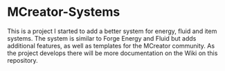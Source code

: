 # MCreator-Systems
This is a project I started to add a better system for energy, fluid and item systems. The system is similar to Forge Energy and Fluid but adds additional features, as well as templates for the MCreator community. As the project develops there will be more documentation on the Wiki on this repository.
